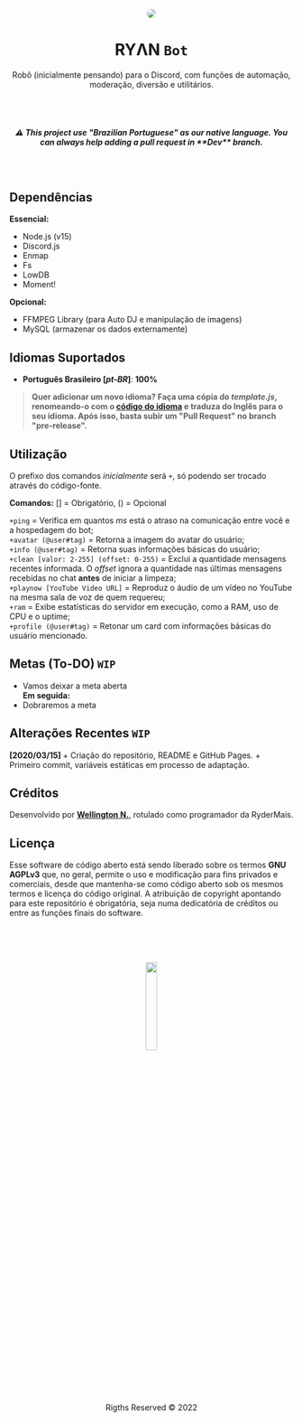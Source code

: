 <p align=center><img src="https://user-images.githubusercontent.com/42657376/148737048-abcd0787-5989-4c54-b562-93d70e7365ea.png" style="border-radius:50%"/></p>
<h1 align=center><b>RYΛN</b> <code>Bot</code></h1>
<p align=center>Robô (inicialmente pensando) para o Discord, com funções de automação, moderação, diversão e utilitários.</p><br><br>
<h5 align=center>⚠ This project use "Brazilian Portuguese" as our native language. You can always help adding a pull request in **Dev** branch.</p><br><br>

## Dependências
**Essencial:**
- Node.js (v15)
- Discord.js
- Enmap
- Fs
- LowDB
- Moment!


**Opcional:**
- FFMPEG Library (para Auto DJ e manipulação de imagens)
- MySQL (armazenar os dados externamente)

## Idiomas Suportados
- **Português Brasileiro [*pt-BR*]**: **100%**
> **Quer adicionar um novo idioma? Faça uma cópia do *template.js*, renomeando-o com o [código do idioma](https://wikipedia.org/wiki/ISO_639 "(Seguindo o padrão ISO-639 de idiomas)") e traduza do Inglês para o seu idioma. Após isso, basta subir um "Pull Request" no branch "pre-release".**

## Utilização
O prefixo dos comandos *inicialmente* será `+`, só podendo ser trocado através do código-fonte.

**Comandos:** [] = Obrigatório, () = Opcional

`+ping` = Verifica em quantos *ms* está o atraso na comunicação entre você e a hospedagem do bot;<br>
`+avatar (@user#tag)` = Retorna a imagem do avatar do usuário;<br>
`+info (@user#tag)` = Retorna suas informações básicas do usuário;<br>
`+clean [valor: 2-255] (offset: 0-255)` = Exclui a quantidade mensagens recentes informada. O *offset* ignora a quantidade nas últimas mensagens recebidas no chat **antes** de iniciar a limpeza;<br>
`+playnow [YouTube Video URL]` = Reproduz o áudio de um vídeo no YouTube na mesma sala de voz de quem requereu;<br>
`+ram` = Exibe estatísticas do servidor em execução, como a RAM, uso de CPU e o uptime;<br>
`+profile (@user#tag)` = Retonar um card com informações básicas do usuário mencionado.<br>

## Metas (To-DO) `WIP`
* Vamos deixar a meta aberta<br>
**Em seguida:**<br>
* Dobraremos a meta

## Alterações Recentes `WIP`
**\[2020/03/15\]**
\+ Criação do repositório, README e GitHub Pages.
\+ Primeiro commit, variáveis estáticas em processo de adaptação. 

## Créditos
Desenvolvido por [**Wellington N.**](https://github.com/Bryceed), rotulado como programador da RyderMais.

## Licença
Esse software de código aberto está sendo liberado sobre os termos **GNU AGPLv3** que, no geral, permite o uso e modificação para fins privados e comerciais, desde que mantenha-se como código aberto sob os mesmos termos e licença do código original. A atribuição de copyright apontando para este repositório é obrigatória, seja numa dedicatória de créditos ou entre as funções finais do software. 

<br><br><br>
<p align="center"><a href="http://rydermais.com/?utm_souce=github&utm_desc=rydermais_ryan"><img width="20%" src="https://user-images.githubusercontent.com/42657376/148738370-9e25ed6a-166d-4bed-85f9-762bdfe6abc6.png" /></a><br>Rigths Reserved © 2022</p>
<br><br>
